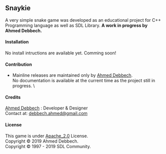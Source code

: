## Snaykie
A very simple snake game was developed as an educational project for C++ Programming language as well as SDL Library.
<B> A work in progress by Ahmed Debbech. </B>
#### Installation
No install intructions are available yet. Comming soon!
#### Contribution 
* Mainline releases are maintained only by [Ahmed Debbech](https://www.twitter.com/AhmedDebb). \
No documentation is available at the current time as the project still in progress. \
#### Credits
[Ahmed Debbech](https://twitter.com/AhmedDebb) : Developer & Designer\
Contact at: debbech.ahmed@gmail.com
#### License
This game is under [Apache_2.0](https://www.apache.org/licenses/LICENSE-2.0) License.\
Copyright © 2019 Ahmed Debbech.\
Copyright © 1997 - 2019 SDL Community. 
